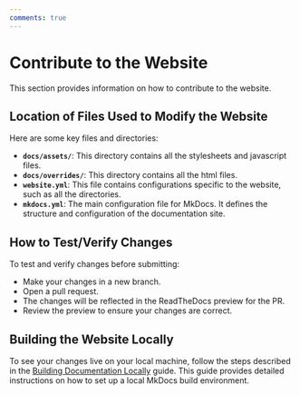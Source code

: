 ```yaml
---
comments: true
---
```


# Contribute to the Website

This section provides information on how to contribute to the website.

## Location of Files Used to Modify the Website

Here are some key files and directories:

- **`docs/assets/`**: This directory contains all the stylesheets and
javascript files.
- **`docs/overrides/`**: This directory contains all the html files.
- **`website.yml`**: This file contains configurations specific to the
website, such as all the directories.
- **`mkdocs.yml`**: The main configuration file for MkDocs.
It defines the structure and configuration of the documentation site.

## How to Test/Verify Changes

To test and verify changes before submitting:

- Make your changes in a new branch.
- Open a pull request.
- The changes will be reflected in the ReadTheDocs preview for the PR.
- Review the preview to ensure your changes are correct.

## Building the Website Locally

To see your changes live on your local machine, follow the steps described in the
[Building Documentation Locally](../docs/local-building.md) guide.
This guide provides detailed instructions on how to set up a local MkDocs build
environment.
